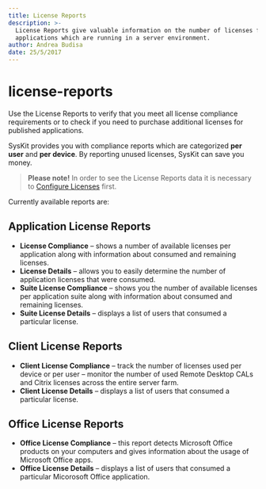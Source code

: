 ```yaml
---
title: License Reports
description: >-
  License Reports give valuable information on the number of licenses for all
  applications which are running in a server environment.
author: Andrea Budisa
date: 25/5/2017
---
```


# license-reports

Use the License Reports to verify that you meet all license compliance requirements or to check if you need to purchase additional licenses for published applications.

SysKit provides you with compliance reports which are categorized **per user** and **per device**. By reporting unused licenses, SysKit can save you money.

> **Please note!** In order to see the License Reports data it is necessary to [Configure Licenses](../get-to-know-syskit-monitor/backstage-screen/manage-data-gathering/#manage-licenses.md) first.

Currently available reports are:

## Application License Reports

* **License Compliance** – shows a number of available licenses per application along with information about consumed and remaining licenses.
* **License Details** – allows you to easily determine the number of application licenses that were consumed.
* **Suite License Compliance** – shows you the number of available licenses per application suite along with information about consumed and remaining licenses.
* **Suite License Details** – displays a list of users that consumed a particular license.

## Client License Reports

* **Client License Compliance** – track the number of licenses used per device or per user – monitor the number of used Remote Desktop CALs and Citrix licenses across the entire server farm.
* **Client License Details** – displays a list of users that consumed a particular license.

## Office License Reports

* **Office License Compliance** – this report detects Microsoft Office products on your computers and gives information about the usage of Microsoft Office apps.
* **Office License Details** – displays a list of users that consumed a particular Micorosoft Office application.

